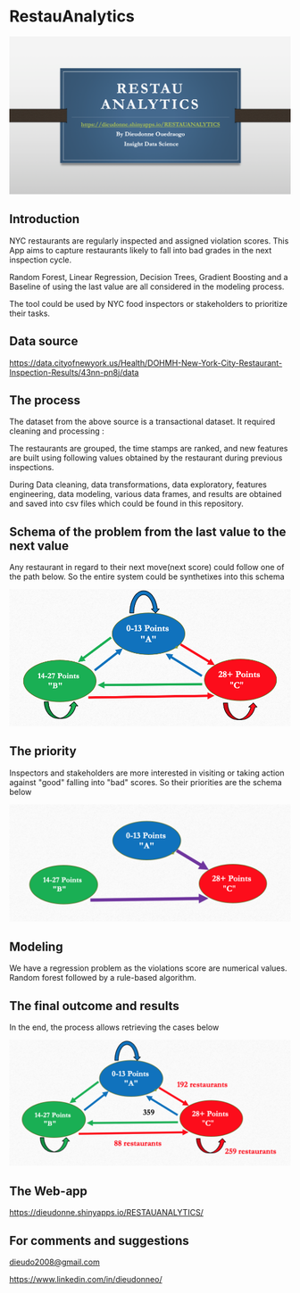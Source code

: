 # RestauAnalytics

![RestauAnalytics](pict4.png)


## Introduction

NYC restaurants are regularly inspected and assigned violation scores. This App aims to capture restaurants likely to fall into bad grades in the next inspection cycle.

Random Forest, Linear Regression, Decision Trees, Gradient Boosting and a Baseline of using the last value are all considered in the modeling process.

The tool could be used by NYC food inspectors or stakeholders to prioritize their tasks. 


## Data source

https://data.cityofnewyork.us/Health/DOHMH-New-York-City-Restaurant-Inspection-Results/43nn-pn8j/data

## The process

The dataset from the above source is a transactional dataset.
It required cleaning and processing :

The restaurants are grouped, the time stamps are ranked, and new features are built using following values obtained by the restaurant during previous inspections.

During Data cleaning, data transformations, data exploratory,  features engineering, data modeling, various data frames, and results are obtained and saved into csv files which could be found in this repository.

## Schema of the problem from the last value to the next value

Any restaurant in regard to their next move(next score) could follow one of the path below. So the entire system could be synthetixes into this schema

![problem](problem.png)

## The priority

Inspectors and stakeholders are more interested in visiting or taking action against "good" falling into "bad" scores. So their priorities are the schema below


![priority](priority.png)


## Modeling

We have a regression problem as the violations score are numerical values.
Random forest followed by a rule-based algorithm. 

## The final outcome and results
 
In the end, the process allows retrieving the  cases below


![Solution](Solution.png)

## The Web-app

https://dieudonne.shinyapps.io/RESTAUANALYTICS/

## For comments and suggestions 

dieudo2008@gmail.com 


https://www.linkedin.com/in/dieudonneo/



